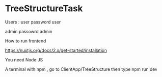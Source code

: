 # TreeStructureTask

Users : 
user password user

admin passowrd admin

How to run frontend

https://nuxtjs.org/docs/2.x/get-started/installation

You need Node JS

A terminal with npm , go to ClientApp/TreeStructure then type npm run dev
